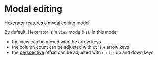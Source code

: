 # Modal editing

Hexerator features a modal editing model.

By default, Hexerator is in `View` mode (`F1`).
In this mode:
- the view can be moved with the arrow keys
- the column count can be adjusted with `ctrl` + arrow keys
- the [perspective](perspective) offset can be adjusted with `ctrl` + up and down keys